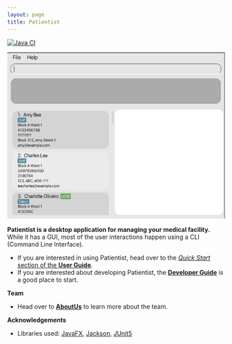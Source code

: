 ```yaml
---
layout: page
title: Patientist
---
```


[![Java CI](https://github.com/AY2223S2-CS2103T-T12-1/tp/actions/workflows/gradle.yml/badge.svg)](https://github.com/AY2223S2-CS2103T-T12-1/tp/actions/workflows/gradle.yml)

![Ui](images/Ui.png)

**Patientist is a desktop application for managing your medical facility.** While it has a GUI, most of the user interactions happen using a CLI (Command Line Interface).

* If you are interested in using Patientist, head over to the [_Quick Start_ section of the **User Guide**](UserGuide.html#quick-start).
* If you are interested about developing Patientist, the [**Developer Guide**](DeveloperGuide.html) is a good place to start.

**Team**

* Head over to [**AboutUs**](AboutUs.html) to learn more about the team.

**Acknowledgements**

* Libraries used: [JavaFX](https://openjfx.io/), [Jackson](https://github.com/FasterXML/jackson), [JUnit5](https://github.com/junit-team/junit5)
